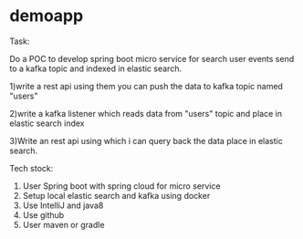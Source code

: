 # demoapp

Task:

Do a POC to develop spring boot micro service for search user events send to a kafka topic and indexed in elastic search.


1)write a rest api using them you can push the data to kafka topic named "users"

2)write a kafka listener which reads data from "users" topic and place in elastic search index

3)Write an rest api using which i can query back the  data place in elastic search.

Tech stock:
1) User Spring boot with spring cloud for micro service
2) Setup local elastic search and kafka  using docker
3) Use  IntelliJ and java8
4) Use github
5) User maven or gradle
